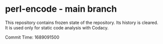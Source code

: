 # perl-encode - main branch

This repository contains frozen state of the repository.
Its history is cleared. It is used only for static code
analysis with Codacy.

Commit Time: 1689091500